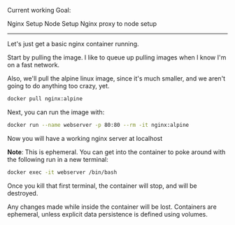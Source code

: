Current working Goal:

Nginx Setup
Node Setup
Nginx proxy to node setup

---
Let's just get a basic nginx container running.

Start by pulling the image. I like to queue up pulling images when I know I'm on
a fast network.

Also, we'll pull the alpine linux image, since it's much smaller, and we aren't
going to do anything too crazy, yet.

```bash
docker pull nginx:alpine
```

Next, you can run the image with:

```bash
docker run --name webserver -p 80:80 --rm -it nginx:alpine
```

Now you will have a working nginx server at localhost

**Note**: This is ephemeral. You can get into the container to poke around with the
following run in a new terminal:

```bash
docker exec -it webserver /bin/bash
```

Once you kill that first terminal, the container will stop, and will be destroyed.

Any changes made while inside the container will be lost. Containers are ephemeral, unless
explicit data persistence is defined using volumes.
